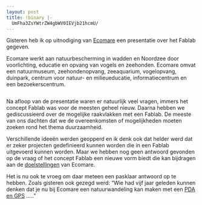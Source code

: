 ```yaml
---
layout: post
title: !binary |-
  UmFha3ZsYWtrZW4gbWV0IEVjb21hcmU/
---
```

<p>Gisteren heb ik op uitnodiging van <a href="http://www.ecomare.nl/">Ecomare</a> een presentatie over het Fablab gegeven.</p>
<p>Ecomare werkt aan natuurbescherming in wadden en Noordzee door voorlichting, educatie en opvang van vogels en zeehonden. Ecomare omvat een natuurmuseum, zeehondenopvang, zeeaquarium, vogelopvang, duinpark, centrum voor natuur- en milieueducatie, informatiecentrum en een bezoekerscentrum.</p>
<p><img src="/assets/2008/4/11/presentatie_ecomare.jpg" alt="" /></p>
<p>Na afloop van de presentatie waren er natuurlijk veel vragen, immers het concept Fablab was voor de meesten geheel nieuw. Daarna hebben we gediscussieerd over de mogelijke raakvlakken met een Fablab. De meeste van ons dachten dat we de overeenkomsten of mogelijkheden moeten zoeken rond het thema duurzaamheid.</p>
<p>Verschillende ideeën werden geopperd en ik denk ook dat helder werd dat er zeker projecten gedefinieerd kunnen worden die in een Fablab uitgevoerd kunnen worden. Maar we hebben nog geen antwoord gevonden op de vraag of het concept Fablab een nieuwe vorm biedt die kan bijdragen aan de <a href="http://www.ecomare.nl/myDocuments/01/003/beleidsplan_ecomare.pdf">doelstellingen</a> van Ecomare.</p>
<p>Het is nu ook te vroeg om daar meteen een pasklaar antwoord op te hebben. Zoals gisteren ook gezegd werd: &#8220;Wie had vijf jaar geleden kunnen denken dat je nu bij Ecomare een natuurwandeling kan maken met een <a href="http://www.ecomare.nl/emc.asp?pageid=842"><span class="caps">PDA</span> en <span class="caps">GPS</span></a> &#8230;..&#8221;</p>
